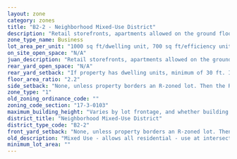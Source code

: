```yaml
---
layout: zone
category: zones
title: "B2-2 - Neighborhood Mixed-Use District"
description: "Retail storefronts, apartments allowed on the ground floor. Intended to spur development in commercial corridors with low demand for retail."
zone_type_name: Business
lot_area_per_unit: "1000 sq ft/dwelling unit, 700 sq ft/efficiency unit, 700 sq ft/SRO unit"
on_site_open_space: "N/A"
juan_description: "Retail storefronts, apartments allowed on the ground floor. Intended to spur development in commercial corridors with low demand for retail."
rear_yard_open_space: "N/A"
rear_yard_setback: "If property has dwelling units, minimum of 30 ft. If its rear property line borders the side property line of an R-zoned lot, the rear setback must equal the side setback of the R-zoned lot. If rear line borders the R lot&#39;s rear line, setback must be at least 16 ft."
floor_area_ratio: "2.2"
side_setback: "None, unless property borders an R-zoned lot. Then the R lot&#39;s front setback applies."
zone_type: "1"
old_zoning_ordinance_code: ""
zoning_code_section: "17-3-0103"
maximum_building_height: "Varies by lot frontage, and whether building has ground-floor commercial space. (See 17-3-0408)"
district_title: "Neighborhood Mixed-Use District"
district_type_code: "B2-2"
front_yard_setback: "None, unless property borders an R-zoned lot. Then the front setback must be at least 50% of the R lot&#39;s front setback. (See 17-3-0404.)"
old_description: "Mixed Use - allows all residential - use at intersections &amp; on low traffic &amp; low volume streets."
minimum_lot_area: ""
---
```


